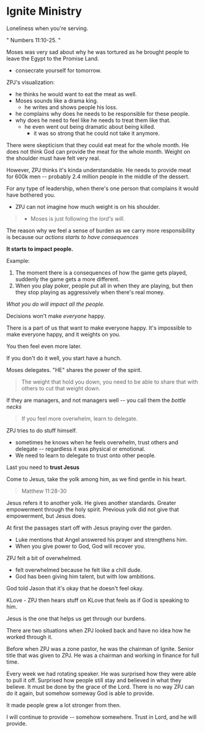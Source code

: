 Ignite Ministry
=======================

Loneliness when you're serving.

"
Numbers 11:10-25.
"

Moses was very sad about why he was tortured as he brought people to leave the Egypt to the Promise Land.
- consecrate yourself for tomorrow.

ZPJ's visualization:

- he thinks he would want to eat the meat as well.
- Moses sounds like a drama king.
  - he writes and shows people his loss.
- he complains why does he needs to be responsible for these people.
- why does he need to feel like he needs to treat them like that.
  - he even went out being dramatic about being killed.
    - it was so strong that he could not take it anymore.

There were skepticism that they could eat meat for the whole month.
He does not think God can provide the meat for the whole month.
Weight on the shoulder must have felt very real.

However, ZPJ thinks it's kinda understandable.
He needs to provide meat for 600k men -- probably 2.4 million people in the middle of the dessert.

For any type of leadership, when there's one person that complains it would have bothered you.

- ZPJ can not imagine how much weight is on his shoulder.

> - Moses is just following the _lord's will_.

The reason why we feel a sense of burden as we carry more responsibility is because our _actions starts to have consequences_

__It starts to impact people.__

Example:

1. The moment there is a consequences of how the game gets played, suddenly the game gets a more different.
1. When you play poker, people put all in when they are playing, but then they stop playing as aggressively when there's real money.

_What you do will impact all the people._

Decisions won't make _everyone_ happy.

There is a part of us that want to make everyone happy. It's impossible to make everyone happy, and it weights on you.

You then feel even more later.

If you don't do it well, you start have a hunch.

Moses delegates. "HE" shares the power of the spirit.

> The weight that hold you down, you need to be able to share that with others to cut that weight down.

If they are managers, and not managers well -- you call them the _bottle necks_

> If you feel more overwhelm, learn to delegate.

ZPJ tries to do stuff himself.
- sometimes he knows when he feels overwhelm, trust others and delegate -- regardless it was physical or emotional.
- We need to learn to delegate to trust onto other people.

Last you need to __trust Jesus__

Come to Jesus, take the yolk among him, as we find gentle in his heart.

> Matthew 11:28-30

Jesus refers it to another yolk. He gives another standards.
Greater empowerment through the holy spirit.
Previous yolk did not give that empowerment, but Jesus does.

At first the passages start off with Jesus praying over the garden.
- Luke mentions that Angel answered his prayer and strengthens him.
- When you give power to God, God will recover you.

ZPJ felt a bit of overwhelmed.

- felt overwhelmed because he felt like a chill dude.
- God has been giving him talent, but with low ambitions.

God told Jason that it's okay that he doesn't feel okay.

KLove - ZPJ then hears stuff on KLove that feels as if God is speaking to him.

Jesus is the one that helps us get through our burdens.

There are two situations when ZPJ looked back and have no idea how he worked through it.

Before when ZPJ was a zone pastor, he was the chairman of Ignite.
Senior title that was given to ZPJ. He was a chairman and working in finance for full time.

Every week we had rotating speaker. He was surprised how they were able to pull it off.
Surprised how people still stay and believed in what they believe. It must be done by the grace of the Lord.
There is no way ZPJ can do it again, but somehow someway God is able to provide.

It made people grew a lot stronger from then.

I will continue to provide -- somehow somewhere. Trust in Lord, and he will provide.
